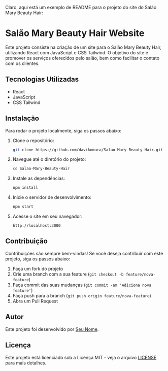 Claro, aqui está um exemplo de README para o projeto do site do Salão Mary Beauty Hair:

# Salão Mary Beauty Hair Website

Este projeto consiste na criação de um site para o Salão Mary Beauty Hair, utilizando React com JavaScript e CSS Tailwind. O objetivo do site é promover os serviços oferecidos pelo salão, bem como facilitar o contato com os clientes.

## Tecnologias Utilizadas

- React
- JavaScript
- CSS Tailwind

## Instalação

Para rodar o projeto localmente, siga os passos abaixo:

1. Clone o repositório:
   ```sh
   git clone https://github.com/davikomura/Salao-Mary-Beauty-Hair.git
   ```

2. Navegue até o diretório do projeto:
   ```sh
   cd Salao-Mary-Beauty-Hair
   ```

3. Instale as dependências:
   ```sh
   npm install
   ```

4. Inicie o servidor de desenvolvimento:
   ```sh
   npm start
   ```

5. Acesse o site em seu navegador:
   ```
   http://localhost:3000
   ```

## Contribuição

Contribuições são sempre bem-vindas! Se você deseja contribuir com este projeto, siga os passos abaixo:

1. Faça um fork do projeto
2. Crie uma branch com a sua feature (`git checkout -b feature/nova-feature`)
3. Faça commit das suas mudanças (`git commit -am 'Adiciona nova feature'`)
4. Faça push para a branch (`git push origin feature/nova-feature`)
5. Abra um Pull Request

## Autor

Este projeto foi desenvolvido por [Seu Nome](https://github.com/davikomura).

## Licença

Este projeto está licenciado sob a Licença MIT - veja o arquivo [LICENSE](LICENSE) para mais detalhes.
